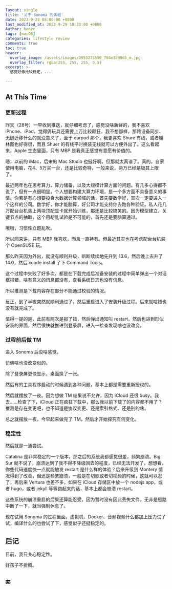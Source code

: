 ```yaml
---
layout: single
title: '关于 Sonoma 的体验'
date: 2023-9-28 08:00:00 +0800
last_modified_at: 2023-9-29 10:33:00 +0800
Author: hedzr
tags: [macOS]
categories: lifestyle review
comments: true
toc: true
header:
  overlay_image: /assets/images/3953273590_704e3899d5_m.jpg
  overlay_filter: rgba(255, 255, 255, 0.5)
excerpt: >-
  感觉好像比较稳定，...

---
```




## At This Time

### 更新过程

昨天（28号）一早收到推送，就仔细考虑了，感觉没啥新鲜的，我不喜欢 iPhone、iPad，觉得俩玩具还需要上万比较颠狂，我不想那样，那跨设备同步、无缝迁移什么的就没意义了，至于 earpod 那个，我更喜欢 Shure 有线，或者榭林图也好得很，而且 Shuer 的有线平时换装无线就可以方便外出了。这么看起来，Apple 生态里面，只有 MBP 是我真正感觉有意愿有价值的。

嗯，以前的 iMac，后来的 Mac Studio 也挺好啊。但那就太离谱了。真的，自家使用电脑，花4、5万买一台，还是比较奇特，一般来说，两万已经是极其上限了。

最近两年也在思考算力，算力储备，以及大规模计算方面的问题。有几多心得都不说了，但有一点很明显，个人想要构建大算力环境，是一个多方面不具备意义的事情。你若是有心想要投身大数据计算领域的话，首先要数学好，其次一定要进入一个这样的公司。数学好，你才能脑算，好公司才能支持你去跑各种验证。私人花几万配台台机装上两块顶配显卡就开始训练，那还是比较搞笑的。因为模型建立，关键节点的抽取，这个用胡乱试验是不可能的，首先还是要脑算通过。

哦哦，习惯性立题乱吹。

所以回来讲，只有 MBP 我喜欢，而且一直持有。但最近其实也在考虑配台台机装个 OpenSUSE 玩。

那么昨天因为外出，就没有顺利升级，断断续续地先升到 13.6，然后晚上去升了 14.0，然后 xcode install 了下 Command Tools。

这个过程中失败了好多次，都是在下载完成后准备安装的过程中简单弹出一个对话框报错，啥有意义的讯息都没有，查看系统日志也没有信息。

所以推测是下载内容存在部分不能通过校验的情况。

反正，到了半夜突然就顺利通过了，然后重启进入了安装升级过程。后来就啥错也没有就完成了。

值得一提的是，此前有两次是报了错，然后弹出通知叫 restart，然后也进到形似安装的界面，然后很快就推进到登录屏，进入一检查发现啥也没改变。

### 过程前后做 TM

进入 Sonoma 后没啥感觉。

彷佛啥也没改变似的。

除了登录屏更快显示，桌面换了一张。

然后有的工具程序启动的时候遇到各种问题，基本上都是需要重新授权的。

然后就摆放了一夜。因为想做 TM 结果说不允许，因为 iCloud 还很 busy。我去……检查了下，iCloud 正在疯狂下载中，那么我以前下载了的内容都不用了？推测是存在变更吧，也不知道是协议变更、还是索引格式、还是别的啥。

总之就摆放一夜，今早起来做完了 TM，然后才开始探究有何变化。

### 稳定性

然后就是一通尝试。

Catalina 是非常稳定的一个版本，那之后的系统我都感觉很差，频繁崩溃。Big Sur 就不说了，崩溃达到了我不得不降级回去的程度，已经无法开发了，想想看，你些代码速度快一点就能触发 restart 是什么样的体验？后来升级到 Montery 情况得到了改善，但还是频繁崩溃，一般是在切歌或者切视频的时候，这就可以忍了，再后来 Vertura 也差不多，如果在 iCloud 存储区中放一个 nodejs app，或者 hugo，或者 jekyll 等等跑起来的话，基本上都会崩溃 restart。

这些系统的崩溃重启的后果还算能忍受，因为暂时没有因此丢失文件，无非是思路中断了一下，就当强制休息了。

现在试用 Sonoma 的过程里面，虚拟机、Docker、音频视频什么都加上压力试了试，编译什么的也尝试了下，感觉似乎还挺稳定的。



## 后记

目前，我只关心稳定性。

好孩子不折腾。



## 🔚



